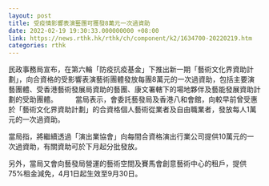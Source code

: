 ```yaml
---
layout: post
title: 受疫情影響表演藝團可獲發8萬元一次過資助
date: 2022-02-19 19:30:33.000000000 +08:00
link: https://news.rthk.hk/rthk/ch/component/k2/1634700-20220219.htm
categories: rthk
---
```


民政事務局宣布，在第六輪「防疫抗疫基金」下推出新一期「藝術文化界資助計劃」，向合資格的受影響表演藝術團體發放每團8萬元的一次過資助，包括主要演藝團體、受香港藝術發展局資助的藝團、康文署轄下的場地夥伴及藝能發展資助計劃的受助團體。
　　 
當局表示，會委託藝發局及香港八和會館，向較早前曾受惠於「藝術文化界資助計劃」的合資格個人藝術從業者及自由職業者，發放每人1萬元的一次過資助。

當局指，將繼續透過「演出業協會」向每間合資格演出行業公司提供10萬元的一次過資助，有關資助可於下月起分批發放。

另外，當局又會向藝發局營運的藝術空間及賽馬會創意藝術中心的租戶，提供75%租金減免，4月1日起生效至9月30日。　　
